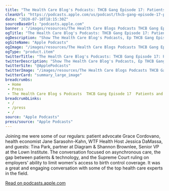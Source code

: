 ```yaml
--- 
title: "The Health Care Blog's Podcasts: THCB Gang Episode 17: Patients and Technology, and the Supreme Court Ruiling on Birth Control on Apple Podcasts"
cleanUrl: "https://podcasts.apple.com/us/podcast/thcb-gang-episode-17-patients-technology-supreme-court/id1474205030?i=1000484050930"
date: "2020-07-10T18:15:30Z"
sourceBaseUrl: "podcasts.apple.com"
banner : "/images/resources/The Health Care Blogs Podcasts THCB Gang Episode 17 Patients and Technology and the Supreme Court Ruiling on Birth Control on Apple Podcasts.jpg"
ogTitle: "The Health Care Blog's Podcasts: THCB Gang Episode 17: Patients and Technology, and the Supreme Court Ruiling on Birth Control on Apple Podcasts"
ogDescription: "Show The Health Care Blog's Podcasts, Ep THCB Gang Episode 17: Patients and Technology, and the Supreme Court Ruiling on Birth Control - Jul 8, 2020"
ogSiteName: "Apple Podcasts"
ogImage: "/images/resources/The Health Care Blogs Podcasts THCB Gang Episode 17 Patients and Technology and the Supreme Court Ruiling on Birth Control on Apple Podcasts.jpg"
ogType: "product.item"
twitterTitle: "The Health Care Blog's Podcasts: THCB Gang Episode 17: Patients and Technology, and the Supreme Court Ruiling on Birth Control on Apple Podcasts"
twitterDescription: "Show The Health Care Blog's Podcasts, Ep THCB Gang Episode 17: Patients and Technology, and the Supreme Court Ruiling on Birth Control - Jul 8, 2020"
twitterSite: "@ApplePodcasts"
twitterImage: "/images/resources/The Health Care Blogs Podcasts THCB Gang Episode 17 Patients and Technology and the Supreme Court Ruiling on Birth Control on Apple Podcasts.jpg"
twitterCard: "summary_large_image"
breadcrumbs:
 - Home
 - Press
 - The Health Care Blog s Podcasts  THCB Gang Episode 17  Patients and Technology  and the Supreme Court Ruiling on Birth Control on Apple Podcasts
breadcrumbLinks:
 - / 
 - /press
 - / 
source: "Apple Podcasts"
press/source: "Apple Podcasts"
---
```

Joining me were some of our regulars: patient advocate Grace Cordovano, health economist Jane Sarasohn-Kahn, WTF Health Host Jessica DaMassa, and guests: Tina Park, partner at Diagram & Shannon Brownlee, Senior VP at the Lown Institute. The conversation focused on asynchronous care, the gap between patients & technology, and the Supreme Court ruling on employers' ability to limit women's access to birth control coverage. It was a great and engaging conversation with some of the top health care experts in the field.  
  
[Read on podcasts.apple.com](https://podcasts.apple.com/us/podcast/thcb-gang-episode-17-patients-technology-supreme-court/id1474205030?i=1000484050930)
